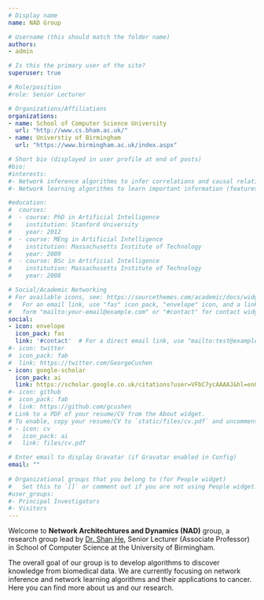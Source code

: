 ```yaml
---
# Display name
name: NAD Group

# Username (this should match the folder name)
authors:
- admin

# Is this the primary user of the site?
superuser: true

# Role/position
#role: Senior Lecturer

# Organizations/Affiliations
organizations:
- name: School of Computer Science University
  url: "http://www.cs.bham.ac.uk/"
- name: Universtiy of Birmingham
  url: "https://www.birmingham.ac.uk/index.aspx"

# Short bio (displayed in user profile at end of posts)
#bio: 
#interests:
#- Network inference algorithms to infer correlations and causal relationships from data and prior knowledge
#- Network learning algorithms to learn important information (features) from networks

#education:
#  courses:
#  - course: PhD in Artificial Intelligence
#    institution: Stanford University
#    year: 2012
#  - course: MEng in Artificial Intelligence
#    institution: Massachusetts Institute of Technology
#    year: 2009
#  - course: BSc in Artificial Intelligence
#    institution: Massachusetts Institute of Technology
#    year: 2008

# Social/Academic Networking
# For available icons, see: https://sourcethemes.com/academic/docs/widgets/#icons
#   For an email link, use "fas" icon pack, "envelope" icon, and a link in the
#   form "mailto:your-email@example.com" or "#contact" for contact widget.
social:
- icon: envelope
  icon_pack: fas
  link: '#contact'  # For a direct email link, use "mailto:test@example.org".
#- icon: twitter
#  icon_pack: fab
#  link: https://twitter.com/GeorgeCushen
- icon: google-scholar
  icon_pack: ai
  link: https://scholar.google.co.uk/citations?user=VFbC7ycAAAAJ&hl=en&oi=ao
#- icon: github
#  icon_pack: fab
#  link: https://github.com/gcushen
# Link to a PDF of your resume/CV from the About widget.
# To enable, copy your resume/CV to `static/files/cv.pdf` and uncomment the lines below.  
# - icon: cv
#   icon_pack: ai
#   link: files/cv.pdf

# Enter email to display Gravatar (if Gravatar enabled in Config)
email: ""
  
# Organizational groups that you belong to (for People widget)
#   Set this to `[]` or comment out if you are not using People widget.  
#user_groups:
#- Principal Investigators
#- Visitors
---
```


Welcome to **Network Architechtures and Dynamics (NAD)** group, a research group lead by [Dr. Shan He](https://www.cs.bham.ac.uk/~szh/), 
Senior Lecturer (Associate Professor) in School of Computer Science at the University of Birmingham. 

The overall goal of our group is to develop algorithms to discover knowledge from biomedical data.  We are currently focusing on network inference and network learning algorithms and their applications to cancer. Here you can find more about us and our research.
